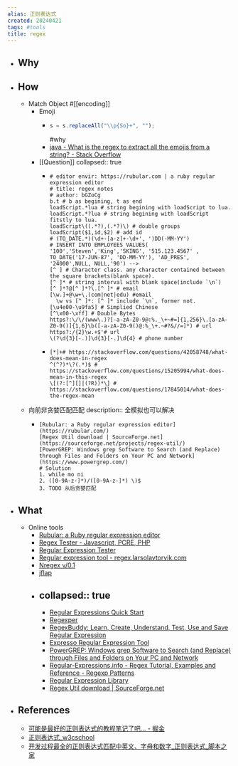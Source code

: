 ```yaml
---
alias: 正则表达式
created: 20240421
tags: #tools
title: regex
---
```


- ## Why
- ## How
  - Match Object #[[encoding]]
    - Emoji
      - ```javascript
        s = s.replaceAll("\\p{So}+", "");
        ```
        #why
      - [java - What is the regex to extract all the emojis from a string? - Stack Overflow](https://stackoverflow.com/questions/24840667/what-is-the-regex-to-extract-all-the-emojis-from-a-string)
    - [[Question]]
      collapsed:: true
      - ```
        # editor envir: https://rubular.com | a ruby regular expression editor
        # title: regex notes
        # author: bGZoCg
        b.t # b as begining, t as end
        loadScript.*lua # string begining with loadScript to lua.
        loadScript.*?lua # string begining with loadScript fitstly to lua.
        loadScript\((.*?),(.*?)\) # double groups
        loadScript($1,id,$2) # add id
        # (TO_DATE.*)(\d+-[a-z]+-\d+', ')DD(-MM-YY')
        # INSERT INTO EMPLOYEES VALUES( '100','Steven','King','SKING', '515.123.4567' , TO_DATE('17-JUN-87', 'DD-MM-YY'), 'AD_PRES', '24000',NULL, NULL,'90') -->
        [^ ] # Character class. any character contained between the square brackets(blank space).
        [^ ]* # string interval with blank space(include `\n`)
        [^ ]*?@[^ ]*?\.[^ ]* # email
        [\w.]+@\w+\.(com|net|edu) #email
          \w vs [^ ]*: [^ ]* include `\n`, former not.
        [\u4e00-\u9fa5] # Simplied Chinese
        [^\x00-\xff] # Double Bytes
        https?:\/\/(www\.)?[-a-zA-Z0-9@:%._\+~#=]{1,256}\.[a-zA-Z0-9()]{1,6}\b([-a-zA-Z0-9()@:%_\+.~#?&//=]*) # url
        https?:/{2}\w.+$'# url
        \(?\d{3}[-.)]\d{3}[-.]\d{4} # phone number
        ```
      - ```
        [*]+# https://stackoverflow.com/questions/42058748/what-does-mean-in-regex
        ^(^?)*\?(.*)$ # https://stackoverflow.com/questions/15205994/what-does-mean-in-this-regex
        \[(?:[^][]|(?R))*\] # https://stackoverflow.com/questions/17845014/what-does-the-regex-mean
        ```
  - 向前非贪婪匹配匹配
    description:: 全模拟也可以解决
    - ```
      [Rubular: a Ruby regular expression editor](https://rubular.com/)
      [Regex Util download | SourceForge.net](https://sourceforge.net/projects/regex-util/)
      [PowerGREP: Windows grep Software to Search (and Replace) through Files and Folders on Your PC and Network](https://www.powergrep.com/)
      # Solution
      1. while mo ni
      2. ([0-9A-z-]*)/([0-9A-z-]*) \)$
      3. TODO 从后贪婪匹配
      ```
- ## What
  - Online tools
    - [Rubular: a Ruby regular expression editor](https://rubular.com/)
    - [Regex Tester - Javascript, PCRE, PHP](https://www.regexpal.com/)
    - [Regular Expression Tester](http://myregexp.com/)
    - [Regular expression tool - regex.larsolavtorvik.com](http://regex.larsolavtorvik.com/)
    - [Nregex v/0.1](http://nregex.com/)
    - [jflap](https://www2.cs.duke.edu/csed/jflap/)
    - collapsed:: true
      ---
      - [Regular Expressions Quick Start](https://www.regular-expressions.info/quickstart.html)
      - [Regexper](https://regexper.com/)
      - [RegexBuddy: Learn, Create, Understand, Test, Use and Save Regular Expression](https://www.regexbuddy.com/)
      - [Expresso Regular Expression Tool](https://ultrapico.com/Expresso.htm)
      - [PowerGREP: Windows grep Software to Search (and Replace) through Files and Folders on Your PC and Network](https://www.powergrep.com/)
      - [Regular-Expressions.info - Regex Tutorial, Examples and Reference - Regexp Patterns](https://www.regular-expressions.info/)
      - [Regular Expression Library](https://www.regexlib.com)
      - [Regex Util download | SourceForge.net](https://sourceforge.net/projects/regex-util/)
- ## References
  - [可能是最好的正则表达式的教程笔记了吧... - 掘金](https://juejin.cn/post/6844903648309297166)
  - [正则表达式_w3cschool](https://www.w3cschool.cn/regexp/)
  - [开发过程最全的正则表达式匹配中英文、字母和数字_正则表达式_脚本之家](https://www.jb51.net/article/161544.htm)